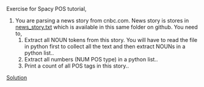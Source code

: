 Exercise for Spacy POS tutorial,

1) You are parsing a news story from cnbc.com. News story is stores in [news_story.txt](https://github.com/codebasics/nlp-tutorials/blob/main/7_pos/news_story.txt) which is available in this same folder on github. You need to,
   1) Extract all NOUN tokens from this story. You will have to read the file in python first to collect all the text and then extract NOUNs in a python list..
   2) Extract all numbers (NUM POS type) in a python list..
   3) Print a count of all POS tags in this story..

[Solution](https://github.com/codebasics/nlp-tutorials/blob/main/7_pos/Exercise/pos_exercise_solution.ipynb)

